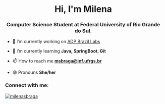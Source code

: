 <h1 align="center">Hi, I'm Milena</h1>
<h3 align="center">Computer Science Student at Federal University of Rio Grande do Sul.</h3>

- 🔭 I’m currently working on [ADP Brazil Labs](https://tech.adp.com/)

- 🌱 I’m currently learning **Java, SpringBoot, Git**

- 📫 How to reach me **msbraga@inf.ufrgs.br**

- 😄 Pronouns **She/her**

<h3 align="left">Connect with me:</h3>

<a href="https://linkedin.com/in/milenasbraga" target="blank"><img align="center" src="https://img.shields.io/badge/LinkedIn-0077B5?style=for-the-badge&logo=linkedin&logoColor=white" alt="milenasbraga" /></a>

<!--
### Hi there 👋

**meowlena/meowlena** is a ✨ _special_ ✨ repository because its `README.md` (this file) appears on your GitHub profile.

Here are some ideas to get you started:

- 🔭 I’m currently working on ...
- 🌱 I’m currently learning ...
- 👯 I’m looking to collaborate on ...
- 🤔 I’m looking for help with ...
- 💬 Ask me about ...
- 📫 How to reach me: ...
- 😄 Pronouns: ...
- ⚡ Fun fact: ...
-->
